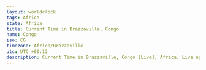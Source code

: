 ```yaml
---
layout: worldclock
tags: Africa
state: Africa
title: Current Time in Brazzaville, Congo
name: Congo
iso: CG
timezone: Africa/Brazzaville
utc: UTC +00:13
description: Current Time in Brazzaville, Congo [Live], Africa. Live update now time in Brazzaville, timezone Africa/Brazzaville, UTC +00:13, Country ISO code & Current Local Time.
---
```



